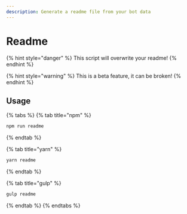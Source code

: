 ```yaml
---
description: Generate a readme file from your bot data
---
```


# Readme

{% hint style="danger" %}
This script will overwrite your readme!
{% endhint %}

{% hint style="warning" %}
This is a beta feature, it can be broken!
{% endhint %}

## Usage

{% tabs %}
{% tab title="npm" %}
```bash
npm run readme
```
{% endtab %}

{% tab title="yarn" %}
```bash
yarn readme
```
{% endtab %}

{% tab title="gulp" %}
```bash
gulp readme
```
{% endtab %}
{% endtabs %}

